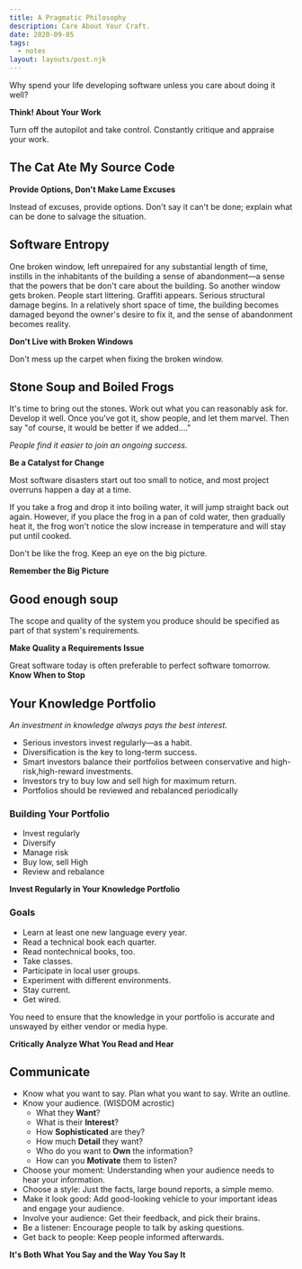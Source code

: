 ```yaml
---
title: A Pragmatic Philosophy
description: Care About Your Craft.
date: 2020-09-05
tags:
  - notes
layout: layouts/post.njk
---
```


Why spend your life developing software unless you care about doing it well?

**Think! About Your Work**

Turn off the autopilot and take control. Constantly critique and appraise your work.

## The Cat Ate My Source Code

**Provide Options, Don't Make Lame Excuses**

Instead of excuses, provide options. Don't say it can't be done; explain what can be done to salvage the situation.

## Software Entropy

One broken window, left unrepaired for any substantial length of time, instills in the inhabitants of the building a sense of abandonment—a sense that the powers that be don't care about the building. So another window gets broken. People start littering. Graffiti appears. Serious structural damage begins. In a relatively short space of time, the building becomes damaged beyond the owner's desire to fix it, and the sense of abandonment becomes reality.

**Don't Live with Broken Windows**

Don't mess up the carpet when fixing the broken window.

## Stone Soup and Boiled Frogs

It's time to bring out the stones. Work out what you can reasonably ask for. Develop it well. Once you've got it, show people, and let them marvel. Then say "of course, it would be better if we added…."

_People find it easier to join an ongoing success._

**Be a Catalyst for Change**

Most software disasters start out too small to notice, and most project overruns happen a day at a time.

If you take a frog and drop it into boiling water, it will jump straight back out again. However, if you place the frog in a pan of cold water, then gradually heat it, the frog won't notice the slow increase in temperature and will stay put until cooked.

Don't be like the frog. Keep an eye on the big picture.

**Remember the Big Picture**

## Good enough soup

The scope and quality of the system you produce should be specified as part of that system's requirements.

**Make Quality a Requirements Issue**

Great software today is often preferable to perfect software tomorrow. **Know When to Stop**

## Your Knowledge Portfolio

_An investment in knowledge always pays the best interest._

- Serious investors invest regularly—as a habit.
- Diversification is the key to long-term success.
- Smart investors balance their portfolios between conservative and high-risk,high-reward investments.
- Investors try to buy low and sell high for maximum return.
- Portfolios should be reviewed and rebalanced periodically

### Building Your Portfolio

- Invest regularly
- Diversify
- Manage risk
- Buy low, sell High
- Review and rebalance

**Invest Regularly in Your Knowledge Portfolio**

### Goals

- Learn at least one new language every year.
- Read a technical book each quarter.
- Read nontechnical books, too.
- Take classes.
- Participate in local user groups.
- Experiment with different environments.
- Stay current.
- Get wired.

You need to ensure that the knowledge in your portfolio is accurate and unswayed by either vendor or media hype.

**Critically Analyze What You Read and Hear**

## Communicate

- Know what you want to say. Plan what you want to say. Write an outline.
- Know your audience. (WISDOM acrostic)
  - What they **Want**?
  - What is their **Interest**?
  - How **Sophisticated** are they?
  - How much **Detail** they want?
  - Who do you want to **Own** the information?
  - How can you **Motivate** them to listen?
- Choose your moment: Understanding when your audience needs to hear your information.
- Choose a style: Just the facts, large bound reports, a simple memo.
- Make it look good: Add good-looking vehicle to your important ideas and engage your audience.
- Involve your audience: Get their feedback, and pick their brains.
- Be a listener: Encourage people to talk by asking questions.
- Get back to people: Keep people informed afterwards.

**It's Both What You Say and the Way You Say It**
